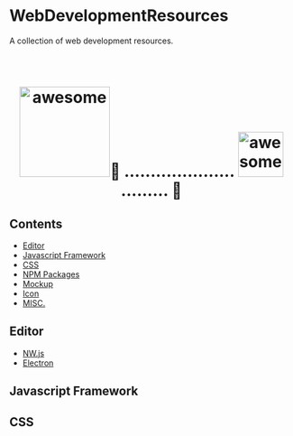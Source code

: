 # WebDevelopmentResources
A collection of web development resources.

<h1 align="center">
	<br>
	<img width="160px" src="http://www.dennisxiao.com/images/homepage_logo.gif" alt="awesome">💩 .....................
  <img width="80px" src="http://www.dennisxiao.com/images/homepage_logo.gif" alt="awesome">......... 💩
	<br>
</h1>

## Contents
- [Editor](#desktop-applications)
- [Javascript Framework](#javascript-framework)
- [CSS](#css)
- [NPM Packages](#npm-packages)
- [Mockup](#mockup)
- [Icon](#icon)
- [MISC.](#misc)

## Editor
- [NW.js](http://nwjs.io)
- [Electron](http://electron.atom.io)  

## Javascript Framework
  
## CSS
